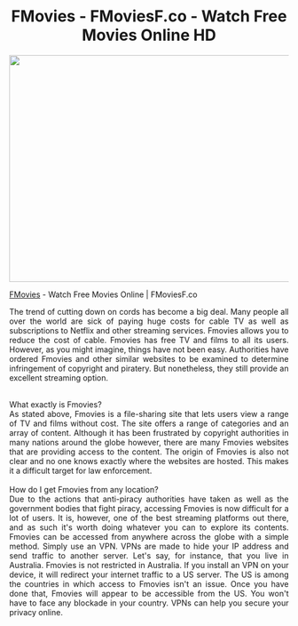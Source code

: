 <h1 style="text-align: center;">FMovies - FMoviesF.co - Watch Free Movies Online HD</h1>
<p><a href="https://fmoviesf.co/"><img style="display: block; margin-left: auto; margin-right: auto;" src="https://media.istockphoto.com/photos/portrait-of-a-young-women-using-mobile-phone-sitting-isolated-over-picture-id1330899742?k=20&amp;m=1330899742&amp;s=612x612&amp;w=0&amp;h=H3NXDH1zoObyNHbZroXmiBGbgKVmFZPimsxESpDm0q8=" alt="" width="612" height="408" /></a></p>
<p style="text-align: justify;"><a href="https://fmoviesf.co/">FMovies</a> - Watch Free Movies Online | FMoviesF.co</p>
<p style="text-align: justify;">The trend of cutting down on cords has become a big deal. Many people all over the world are sick of paying huge costs for cable TV as well as subscriptions to Netflix and other streaming services. Fmovies allows you to reduce the cost of cable. Fmovies has free TV and films to all its users. However, as you might imagine, things have not been easy. Authorities have ordered Fmovies and other similar websites to be examined to determine infringement of copyright and piratery. But nonetheless, they still provide an excellent streaming option.</p>
<p style="text-align: justify;"><br />What exactly is Fmovies? <br />As stated above, Fmovies is a file-sharing site that lets users view a range of TV and films without cost. The site offers a range of categories and an array of content. Although it has been frustrated by copyright authorities in many nations around the globe however, there are many Fmovies websites that are providing access to the content. The origin of Fmovies is also not clear and no one knows exactly where the websites are hosted. This makes it a difficult target for law enforcement. <br /><br />How do I get Fmovies from any location? <br />Due to the actions that anti-piracy authorities have taken as well as the government bodies that fight piracy, accessing Fmovies is now difficult for a lot of users. It is, however, one of the best streaming platforms out there, and as such it's worth doing whatever you can to explore its contents. Fmovies can be accessed from anywhere across the globe with a simple method. Simply use an VPN. VPNs are made to hide your IP address and send traffic to another server. Let's say, for instance, that you live in Australia. Fmovies is not restricted in Australia. If you install an VPN on your device, it will redirect your internet traffic to a US server. The US is among the countries in which access to Fmovies isn't an issue. Once you have done that, Fmovies will appear to be accessible from the US. You won't have to face any blockade in your country. VPNs can help you secure your privacy online.</p>
